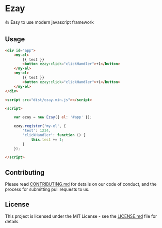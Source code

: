 # Ezay

👍 Easy to use modern javascript framework 

## Usage

```html
<div id="app">
    <my-el>
        {{ test }}
        <button ezay:click="clickHandler">+1</button>
    </my-el>
    <my-el>
        {{ test }}
        <button ezay:click="clickHandler">+1</button>
    </my-el>
</div>

<script src="dist/ezay.min.js"></script>

<script>

    var ezay = new Ezay({ el: '#app' });

    ezay.register('my-el', {
        'test': 1234,
        'clickHandler': function () {
            this.test += 1;
        }
    });

</script>
```

## Contributing

Please read [CONTRIBUTING.md](https://gist.github.com/PurpleBooth/b24679402957c63ec426) for details on our code of conduct, and the process for submitting pull requests to us.


## License

This project is licensed under the MIT License - see the [LICENSE.md](LICENSE.md) file for details

